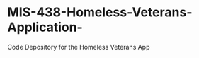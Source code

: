 MIS-438-Homeless-Veterans-Application-
======================================

Code Depository for the Homeless Veterans App